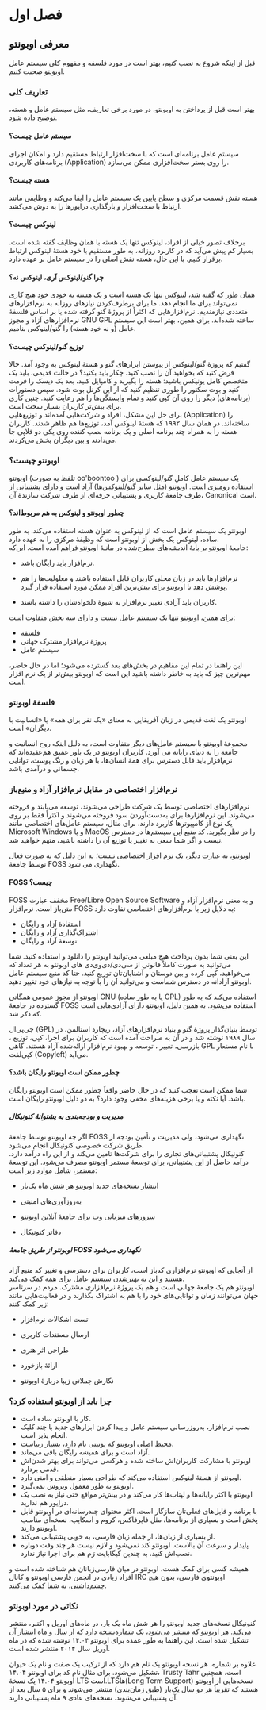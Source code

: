 # فصل اول

## معرفی اوبونتو

قبل از اینکه شروع به نصب کنیم، بهتر است در مورد فلسفه و مفهوم کلی سیستم عامل اوبونتو صحبت کنیم.

### 

### تعاریف کلی

بهتر است قبل از پرداختن به اوبونتو، در مورد برخی تعاریف، مثل سیستم عامل و هسته، توضیح داده شود.

#### سیستم عامل چیست؟

سیستم عامل برنامه‌ای است که با سخت‌افزار ارتباط مستقیم دارد و امکان اجرای برنامه‌های کاربردی \(Application\) را روی بستر سخت‌افزاری ممکن می‌سازد.

#### هسته چیست؟

هسته نقش قسمت مرکزی و سطح پایین یک سیستم عامل را ایفا می‌کند و وظایفی مانند ارتباط با سخت‌افزار و بارگذاری درایورها را به دوش می‌کشد.

#### لینوکس چیست؟

برخلاف تصور خیلی از افراد، لینوکس تنها یک هسته با همان وظایف گفته شده است. بسیار کم پیش می‌آید که در کاربرد روزانه، به طور مستقیم با خود هستهٔ لینوکس ارتباط برقرار کنیم. با این حال، هسته نقش اصلی را در سیستم عامل بر عهده دارد.

#### چرا گنو/لینوکس آری، لینوکس نه؟

همان طور که گفته شد، لینوکس تنها یک هسته است و یک هسته به خودی خود هیچ کاری نمی‌تواند برای ما انجام دهد. ما برای برطرف‌کردن نیازهای روزانه به نرم‌افزارهای متعددی نیازمندیم. نرم‌افزارهایی که اکثراً از پروژهٔ گنو گرفته شده یا بر اساس فلسفهٔ نرم‌افزارهای آزاد و مجوز GNU GPL ساخته شده‌اند. برای همین، بهتر است این سیستم عامل \(و نه خود هسته\) را گنو/لینوکس بنامیم.

#### توزیع گنو/لینوکس چیست؟

گفتیم که پروژهٔ گنو/لینوکس از پیوستن ابزارهای گنو و هستهٔ لینوکس به وجود آمد. حالا فرض کنید که بخواهید آن را نصب کنید. چکار باید بکنید؟ در حالت قدیمی، باید یک متخصص کامل یونیکس باشید: هسته را بگیرید و کامپایل کنید، بعد یک دیسک را فرمت کنید و بوت سکتور را طوری تنظیم کنید که از این کرنل بوت شود. سپس دستورات \(برنامه‌های\) دیگر را روی آن کپی کنید و تمام وابستگی‌ها را هم رعایت کنید. چنین کاری برای بیش‌تر کاربران بسیار سخت است.  
برای حل این مشکل، افراد و شرکت‌هایی آمده‌اند و توزیع‌هایی \(Application\) را ساخته‌اند. در همان سال ۱۹۹۲ که هستهٔ لینوکس آمد، توزیع‌ها هم ظاهر شدند. کاربران هسته را به همراه چند برنامه اصلی و یک برنامه نصب کننده روی یکی دو فلاپی جا می‌دادند و بین دیگران پخش می‌کردند.

### 

### اوبونتو چیست؟

اوبونتو \(تلفظ به صورت oo'boontoo \) یک سیستم عامل کاملِ گنو/لینوکسی برای استفاده رومیزی است. اوبونتو \(مثل سایر گنو/لینوکس‌ها\) آزاد است و دارای پشتیبانی از طرف جامعهٔ کاربری و پشتیبانی حرفه‌ای از طرف شرکت سازندهٔ آن، Canonical است.

#### چطور اوبونتو و لینوکس به هم مربوط‌اند؟

اوبونتو یک سیستم عامل است که از لینوکس به عنوان هسته استفاده می‌کند. به طور ساده، لینوکس یک بخش از اوبونتو  است که وظیفهٔ مرکزی را به عهده دارد.  
جامعهٔ اوبونتو بر پایهٔ اندیشه‌های مطرح‌شده در بیانیهٔ اوبونتو فراهم آمده است. این‌که:

* نرم‌افزار باید رایگان باشد.

* نرم‌افزارها باید در زبان محلی کاربران قابل استفاده باشند و معلولیت‌ها را هم پوشش دهد تا اوبونتو برای بیش‌ترین افراد ممکن مورد استفاده قرار گیرد.

* کاربران باید آزادی تغییر نرم‌افزار به شیوهٔ دلخواه‌شان را داشته باشند.

برای همین، اوبونتو تنها یک سیستم عامل نیست و دارای سه بخش متفاوت است:

* فلسفه
* پروژهٔ نرم‌افزار مشترک جهانی
* سیستم عامل

این راهنما در تمام این مفاهیم در بخش‌های بعد گسترده می‌شود؛ اما در حال حاضر، مهم‌ترین چیز که باید به خاطر داشته باشید این است که اوبونتو بیش‌تر از یک نرم افزار است.

### فلسفهٔ اوبونتو

اوبونتو یک لغت قدیمی در زبان آفریقایی به معنای «یک نفر برای همه» یا «انسانیت با دیگران» است.

مجموعهٔ اوبونتو با سیستم عامل‌های دیگر متفاوت است، به دلیل اینکه روح انسانیت و جامعه را به دنیای رایانه می آورد. کاربران اوبونتو در یک باور عمیق هم‌عقیده‌اند که نرم‌افزار باید قابل دسترس برای همهٔ انسان‌ها، با هر زبان و رنگ پوست، توانایی جسمانی و درآمدی باشد.

### نرم‌افزار اختصاصی در مقابل نرم‌افزار آزاد و منبع‌باز

نرم‌افزارهای اختصاصی توسط یک شرکت طراحی می‌شوند، توسعه می‌یابند و فروخته می‌شوند. این نرم‌افزارها برای به‌دست‌آوردن سود فروخته می‌شوند و اکثراً فقط بر روی یک نوع از کامپیوترها کاربرد دارند. برای مثال، سیستم عامل‌های اختصاصی مانند Microsoft Windows و یا MacOS را در نظر بگیرید. کد منبع این سیستم‌ها در دسترس نیست و اگر شما سعی به تغییر یا توزیع آن را داشته باشید، متهم خواهید شد.

اوبونتو، به عبارت دیگر، یک نرم افزار اختصاصی نیست؛ به این دلیل که به صورت فعال توسط جامعهٔ FOSS نگهداری می شود.

#### FOSS چیست؟

FOSS مخفف عبارت Free/Libre Open Source Software و به معنی نرم‌افزار آزاد و متن‌باز است. نرم‌افزار FOSS به دلایل زیر با نرم‌افزارهای اختصاصی تفاوت دارد:

* استفادهٔ آزاد و رایگان
* اشتراک‌گذاری آزاد و رایگان
* توسعهٔ آزاد و رایگان

این یعنی شما بدون پرداخت هیچ مبلغی می‌توانید اوبونتو را دانلود و استفاده کنید. شما می‌توانید به صورت کاملاً قانونی از سی‌دی/دی‌وی‌دی های اوبونتو به هر تعداد که می‌خواهید، کپی کرده و بین دوستان و آشنایان‌تان توزیع کنید. حتا کد منبع سیستم عامل اوبونتو آزادانه در دسترس شماست و می‌توانید آن را با توجه به نیازهای خود تغییر دهید.

اوبونتو از مجوز عمومی همگانی GNU \(یا به طور ساده GPL\) استفاده می‌کند که به طور گسترده در جامعهٔ FOSS استفاده می‌شود. به همین دلیل، اوبونتو دارای آزادی‌هایی است که ذکر شد.

جی‌پی‌ال \(GPL\) توسط بنیان‌گذار پروژهٔ گنو و بنیاد نرم‌افزارهای آزاد، ریچارد استالمن، در سال ۱۹۸۹ نوشته شد و در آن به صراحت آمده است که کاربران برای اجرا، کپی، توزیع ، بازرسی، تغییر ، توسعه و بهبود نرم‌افزار ارائه‌شده آزاد هستند. گاهی GPL با  نام مستعار کپی‌لفت \(Copyleft\) می‌آید.

#### چطور ممکن است اوبونتو رایگان باشد؟

شما ممکن است تعجب کنید که در حال حاضر واقعاً چطور ممکن است اوبونتو رایگان باشد. آیا نکته و یا برخی هزینه‌های مخفی وجود دارد؟ به دو دلیل اوبونتو رایگان است.

##### مدیریت و بودجه‌بندی به پشتوانهٔ کنونیکال

اگر چه  اوبونتو توسط جامعهٔ FOSS نگهداری می‌شود، ولی مدیریت و تأمین بودجه از طریق شرکت خصوصی کنونیکال انجام می‌شود.  
کنونیکال پشتیبانی‌های تجاری را برای شرکت‌ها تامین می‌کند و از این راه درآمد دارد. درآمد حاصل از این پشتیبانی، برای توسعهٔ مستمر اوبونتو مصرف می‌شود. این توسعهٔ مستمر، شامل موارد زیر است:

* انتشار نسخه‌های جدید اوبونتو هر شش ماه یک‌بار

* به‌روزآوری‌های امنیتی

* سرورهای میزبانی وب برای جامعهٔ آنلاین اوبونتو

* دفاتر کنونیکال

##### اوبونتو از طریق جامعهٔ FOSS نگهداری می‌شود

از آنجایی که اوبونتو نرم‌افزاری کدباز است، کاربران برای دسترسی و تغییر کد منبع آزاد هستند و این به بهترشدن سیستم عامل برای همه کمک می‌کند.  
اوبونتو هم یک جامعهٔ جهانی است و هم یک پروژهٔ نرم‌افزاری مشترک. مردم در سرتاسر جهان می‌توانند زمان و توانایی‌های خود را با هم به اشتراک بگذارند و در فعالیت‌هایی مانند زیر کمک کنند:

* تست اشکالات نرم‌افزار

* ارسال مستندات کاربری

* طراحی اثر هنری

* ارائهٔ بازخورد

* نگارش جملاتی زیبا دربارهٔ اوبونتو

### چرا باید از اوبونتو استفاده کرد؟

* کار با اوبونتو ساده است.
* نصب نرم‌افزار، به‌روزرسانی سیستم عامل و پیدا کردن ابزارهای جدید با چند کلیک انجام پذیر است.
* محیط اصلی اوبونتو که یونیتی نام دارد، بسیار زیباست.
* آزاد است و برای همیشه رایگان باقی می‌ماند.
* اوبونتو با مشارکت کاربران‌اش ساخته شده و هرکسی می‌تواند برای بهتر شدن‌اش قدمی بردارد.
* اوبونتو از هستهٔ لینوکس استفاده می‌کند که طراحی بسیار منطقی و امنی دارد.
* اوبونتو به طور معمول ویروس نمی‌گیرد.
* اوبونتو با اکثر رایانه‌ها و لپتاپ‌ها کار می‌کند و در بیش‌تر مواقع حتی نیاز به نصب یک درایور هم ندارید.
* با برنامه و فایل‌های فعلی‌تان سازگار است. اکثر محتوای چندرسانه‌ای در اوبونتو قابل پخش است و بسیاری از برنامه‌ها، مثل فایرفاکس، کروم و اسکایپ، نسخه‌ای مناسب اوبونتو دارند.
* از بسیاری از زبان‌ها، از جمله زبان فارسی، به خوبی پشتیبانی می‌کند.
* پایدار و سرعت آن بالاست. اوبونتو کند نمی‌شود و لازم نیست هر چند وقت دوباره نصب‌اش کنید. به چندین گیگابایت رَم هم برای اجرا نیاز ندارد.

همیشه کسی برای کمک هست. اوبونتو در میان فارسی‌زبانان هم شناخته شده است و افراد زیادی در انجمن فارسی اوبونتو و کانال IRC اوبونتوی فارسی، بدون هیچ چشم‌داشتی، به شما کمک می‌کنند.

### نکاتی در مورد اوبونتو

کنونیکال نسخه‌های جدید اوبونتو را هر شش ماه یک بار، در ماه‌های آوریل و اکتبر، منتشر می‌کند. هر اوبونتو که منتشر می‌شود، یک شماره‌نسخه دارد که از سال و ماه انتشار آن تشکیل شده است. این راهنما به طور عمده برای اوبونتو ۱۴.۰۴ نوشته شده که در ماه آوریل سال ۲۰۱۴ منتشر شده است.

علاوه بر شماره، هر نسخه اوبونتو یک نام هم دارد که از ترکیب یک صفت و نام یک حیوان تشکیل می‌شود. برای مثال نام کد برای اوبونتو ۱۴.۰۴، Trusty Tahr است. همچنین اوبونتو ۱۴.۰۴ یک نسخهٔ LTS است.LTSها\(Long Term Support\) نسخه‌هایی از اوبونتو هستند که تقریباً هر دو سال یک‌بار \(طبق زمان‌بندی\) منتشر می‌شوند و برای ۵ سال بعد از آن پشتیبانی می‌شوند. نسخه‌های عادی ۹ ماه پشتیبانی دارند.


